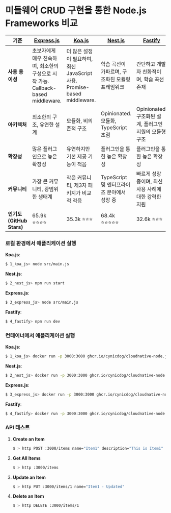 # 미들웨어 CRUD 구현을 통한 Node.js Frameworks 비교

| **기준**               | [Express.js](https://github.com/expressjs/express)         | [Koa.js](https://github.com/koajs/koa)                     | [Nest.js](https://github.com/nestjs/nest) | [Fastify](https://github.com/fastify/fastify) |
|------------------------|------------------------------------------------------------|------------------------------------------------------------|-------------------------------------------|-----------------------------------------------|
| **사용 용이성**          | 초보자에게 매우 친숙하며, 최소한의 구성으로 시작 가능. Callback-based middleware. | 더 많은 설정이 필요하며, 최신 JavaScript 사용. Promise-based middleware. | 학습 곡선이 가파르며, 구조화된 모듈형 프레임워크               | 간단하고 개발자 친화적이며, 학습 곡선 존재                      |
| **아키텍처**            | 최소한의 구조, 유연한 설계                                            | 모듈화, 비의존적 구조                                               | Opinionated. 모듈화, TypeScript 초점           | Opinionated. 구조화된 설계, 플러그인 지원의 모듈형 구조         |
| **확장성**             | 많은 플러그인으로 높은 확장성                                           | 유연하지만 기본 제공 기능이 적음                                         | 플러그인을 통한 높은 확장성                       | 플러그인을 통한 높은 확장성                               |
| **커뮤니티**           | 가장 큰 커뮤니티, 광범위한 생태계                                        | 작은 커뮤니티, 제3자 패키지가 비교적 적음                                   | TypeScript 및 엔터프라이즈 분야에서 성장 중             | 빠르게 성장 중이며, 최신 사용 사례에 대한 강력한 지원               |
| **인기도 (GitHub Stars)** | 65.9k ⭐⭐⭐⭐                                                 | 35.3k ⭐⭐⭐                                                  | 68.4k ⭐⭐⭐⭐⭐                               | 32.6k ⭐⭐⭐                                     |

### 로컬 환경에서 애플리케이션 실행

**Koa.js**:
```bash
$ 1_koa_js> node src/main.js
```

**Nest.js**:
```bash
$ 2_nest_js> npm run start
```

**Express.js**:
```bash
$ 3_express_js> node src/main.js
```

**Fastify**:
```bash
$ 4_fastify> npm run dev 
```

### 컨테이너에서 애플리케이션 실행

**Koa.js**:
```bash
$ 1_koa_js> docker run -p 3000:3000 ghcr.io/cynicdog/cloudnative-node.js-templates/middleware_koa_js:latest
```

**Nest.js**:
```bash
$ 2_nest_js> docker run -p 3000:3000 ghcr.io/cynicdog/cloudnative-node.js-templates/middleware_nest_js:latest
```

**Express.js**:
```bash
$ 3_express_js> docker run -p 3000:3000 ghcr.io/cynicdog/cloudnative-node.js-templates/middleware_express_js:latest
```

**Fastify**:
```bash
$ 4_fastify> docker run -p 3000:3000 ghcr.io/cynicdog/cloudnative-node.js-templates/middleware_fastify:latest
```

### API 테스트

1. **Create an Item**
   ```bash
   $ > http POST :3000/items name="Item1" description="This is Item1"
   ```

2. **Get All Items**
   ```bash
   $ > http :3000/items
   ```

3. **Update an Item**
   ```bash
   $ > http PUT :3000/items/1 name="Item1 - Updated"
   ```

4. **Delete an Item**
   ```bash
   $ > http DELETE :3000/items/1
   ```
